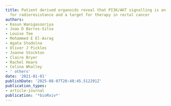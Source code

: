 ```yaml
---
title: Patient derived organoids reveal that PI3K/AKT signalling is an escape pathway
  for radioresistance and a target for therapy in rectal cancer
authors:
- Kasun Wanigasooriya
- Joao D Barros-Silva
- Louise Tee
- Mohammed E El-Asrag
- Agata Stodolna
- Oliver J Pickles
- Joanne Stockton
- Claire Bryer
- Rachel Hoare
- Celina Whalley
- ' others'
date: '2021-01-01'
publishDate: '2025-08-07T20:48:45.512291Z'
publication_types:
- article-journal
publication: '*bioRxiv*'
---
```


